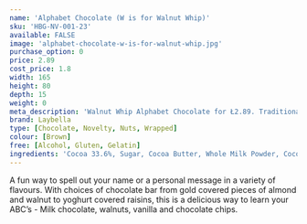 ```yaml
---
name: 'Alphabet Chocolate (W is for Walnut Whip)'
sku: 'HBG-NV-001-23'
available: FALSE
image: 'alphabet-chocolate-w-is-for-walnut-whip.jpg'
purchase_option: 0
price: 2.89
cost_price: 1.8
width: 165
height: 80
depth: 15
weight: 0
meta_description: 'Walnut Whip Alphabet Chocolate for Ł2.89. Traditional sweet treats and more at Humbugs Confectionery Store. Specialists in satisfying your sweet tooth!'
brand: Laybella
type: [Chocolate, Novelty, Nuts, Wrapped]
colour: [Brown]
free: [Alcohol, Gluten, Gelatin]
ingredients: 'Cocoa 33.6%, Sugar, Cocoa Butter, Whole Milk Powder, Cocoa Mass, Soy Lecithin, Flavouring: Natural Vanilla, Fructose Syrup, Flavouring Preparation (Vanilla Extract), Exhausted Vanilla, Walnut'
---
```

A fun way to spell out your name or a personal message in a variety of flavours. With choices of chocolate bar from gold covered pieces of almond and walnut to yoghurt covered raisins, this is a delicious way to learn your ABC’s - Milk chocolate, walnuts, vanilla and chocolate chips.
